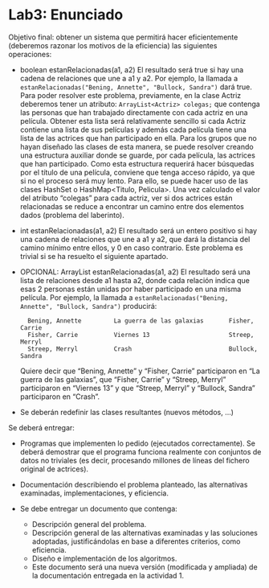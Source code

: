 # Lab3: Enunciado

Objetivo final: obtener un sistema que permitirá hacer eficientemente (deberemos razonar los motivos de la eficiencia) las siguientes operaciones:

- boolean estanRelacionadas(a1, a2)
El resultado será true si hay una cadena de relaciones que une a a1 y a2. Por ejemplo, la llamada a 
        ```
        estanRelacionadas("Bening, Annette", "Bullock, Sandra")
        ``` dará true.
Para poder resolver este problema, previamente, en la clase Actriz deberemos tener un atributo:
        ```
        ArrayList<Actriz> colegas;
        ```
que contenga las personas que han trabajado directamente con cada actriz en una película.
Obtener esta lista será relativamente sencillo si cada Actriz contiene una lista de sus películas y además cada película tiene una lista de las actrices que han participado en ella.
Para los grupos que no hayan diseñado las clases de esta manera, se puede resolver creando una estructura auxiliar donde se guarde, por cada película, las actrices que han participado. Como esta estructura requerirá hacer búsquedas por el título de una película, conviene que tenga acceso rápido, ya que si no el proceso será muy lento. Para ello, se puede hacer uso de las clases HashSet<Pelicula> o HashMap<Titulo, Pelicula>.
Una vez calculado el valor del atributo “colegas” para cada actriz, ver si dos actrices están relacionadas se reduce a encontrar un camino entre dos elementos dados (problema del laberinto).

- int estanRelacionadas(a1, a2)
El resultado será un entero positivo si hay una cadena de relaciones que une a a1 y a2, que dará la distancia del camino mínimo entre ellos, y 0 en caso contrario. Este problema es trivial si se ha resuelto el siguiente apartado.

- OPCIONAL: ArrayList<Relacion> estanRelacionadas(a1, a2)
El resultado será una lista de relaciones desde a1 hasta a2, donde cada relación indica que esas 2 personas están unidas por haber participado en una misma película. Por ejemplo, la llamada a 
        ```
        estanRelacionadas("Bening, Annette", "Bullock, Sandra")
        ``` producirá:

        Bening, Annette         La guerra de las galaxias       Fisher, Carrie
        Fisher, Carrie          Viernes 13                      Streep, Merryl
        Streep, Merryl          Crash                           Bullock, Sandra

    Quiere decir que “Bening, Annette” y “Fisher, Carrie” participaron en “La guerra de las galaxias”, que “Fisher, Carrie” y “Streep, Merryl” participaron en “Viernes 13” y que “Streep, Merryl” y “Bullock, Sandra” participaron en “Crash”.
    
- Se deberán redefinir las clases resultantes (nuevos métodos, …)

Se deberá entregar:
- Programas que implementen lo pedido (ejecutados correctamente). Se deberá demostrar que el programa funciona realmente con conjuntos de datos no triviales (es decir, procesando millones de líneas del fichero original de actrices).

- Documentación describiendo el problema planteado, las alternativas examinadas, implementaciones, y eficiencia.

- Se debe entregar un documento que contenga:
    - Descripción general del problema.
    - Descripción general de las alternativas examinadas y las soluciones adoptadas, justificándolas en base a diferentes criterios, como eficiencia.
    - Diseño e implementación de los algoritmos.
    - Este documento será una nueva versión (modificada y ampliada) de la documentación entregada en la actividad 1.